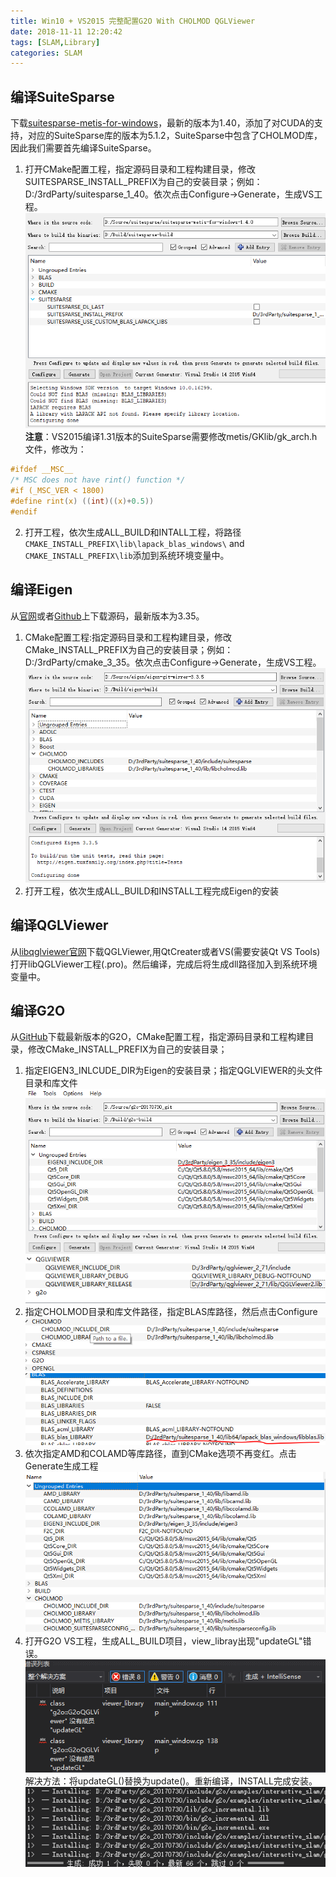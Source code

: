 ```yaml
---
title: Win10 + VS2015 完整配置G2O With CHOLMOD QGLViewer
date: 2018-11-11 12:20:42
tags: [SLAM,Library]
categories: SLAM
---
```

## 编译SuiteSparse
下载[suitesparse-metis-for-windows](https://github.com/jlblancoc/suitesparse-metis-for-windows/releases)，最新的版本为1.40，添加了对CUDA的支持，对应的SuiteSparse库的版本为5.1.2，SuiteSparse中包含了CHOLMOD库，因此我们需要首先编译SuiteSparse。
<!-- more -->
 1. 打开CMake配置工程，指定源码目录和工程构建目录，修改SUITESPARSE_INSTALL_PREFIX为自己的安装目录；例如：D:/3rdParty/suitesparse_1_40。依次点击Configure->Generate，生成VS工程。![suitesparse cmake](Win10-VS2015-完整配置G2O-With-CHOLMOD-QGLViewer/suitesparse_cmake.png)
 **注意**：VS2015编译1.31版本的SuiteSparse需要修改metis/GKlib/gk_arch.h文件，修改为：
```c
#ifdef __MSC__
/* MSC does not have rint() function */
#if (_MSC_VER < 1800)
#define rint(x) ((int)((x)+0.5))  
#endif
```
 2. 打开工程，依次生成ALL_BUILD和INTALL工程，将路径 `CMAKE_INSTALL_PREFIX\lib\lapack_blas_windows\` and `CMAKE_INSTALL_PREFIX\lib`添加到系统环境变量中。
## 编译Eigen
从[官网](http://eigen.tuxfamily.org/index.php?title=Main_Page)或者[Github](https://github.com/eigenteam/eigen-git-mirror)上下载源码，最新版本为3.35。
 1. CMake配置工程:指定源码目录和工程构建目录，修改CMake_INSTALL_PREFIX为自己的安装目录；例如：D:/3rdParty/cmake_3_35。依次点击Configure->Generate，生成VS工程。
 ![eigen cmake](Win10-VS2015-完整配置G2O-With-CHOLMOD-QGLViewer/eigen_cmake.png)
 2. 打开工程，依次生成ALL_BUILD和INSTALL工程完成Eigen的安装
## 编译QGLViewer
从[libqglviewer官网](http://libqglviewer.com/)下载QGLViewer,用QtCreater或者VS(需要安装Qt VS Tools)打开libQGLViewer工程(.pro)。然后编译，完成后将生成dll路径加入到系统环境变量中。
## 编译G2O
从[GitHub](https://github.com/RainerKuemmerle/g2o)下载最新版本的G2O，CMake配置工程，指定源码目录和工程构建目录，修改CMake_INSTALL_PREFIX为自己的安装目录；
1. 指定EIGEN3_INLCUDE_DIR为Eigen的安装目录；指定QGLVIEWER的头文件目录和库文件
![g2o eigen](Win10-VS2015-完整配置G2O-With-CHOLMOD-QGLViewer/g20_cmake_eigen.png)
![g2o qglviewer](Win10-VS2015-完整配置G2O-With-CHOLMOD-QGLViewer/g20_cmake_qglviewer.png)
2. 指定CHOLMOD目录和库文件路径，指定BLAS库路径，然后点击Configure
![cholmod](Win10-VS2015-完整配置G2O-With-CHOLMOD-QGLViewer/g20_cmake_cholmod.png)
![blas](Win10-VS2015-完整配置G2O-With-CHOLMOD-QGLViewer/g20_cmake_blas.png)
3. 依次指定AMD和COLAMD等库路径，直到CMake选项不再变红。点击Generate生成工程
![g2o final](Win10-VS2015-完整配置G2O-With-CHOLMOD-QGLViewer/g20_cmake_final.png)
4. 打开G2O VS工程，生成ALL_BUILD项目，view_libray出现"updateGL"错误。
![g2o error](Win10-VS2015-完整配置G2O-With-CHOLMOD-QGLViewer/g20_cmake_updateGL_error.png)
解决方法：将updateGL()替换为update()。重新编译，INSTALL完成安装。
![g2o install](Win10-VS2015-完整配置G2O-With-CHOLMOD-QGLViewer/g20_cmake_install.png)
